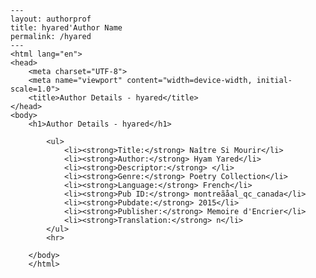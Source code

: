 
    ---
    layout: authorprof
    title: hyared'Author Name 
    permalink: /hyared
    ---
    <html lang="en">
    <head>
        <meta charset="UTF-8">
        <meta name="viewport" content="width=device-width, initial-scale=1.0">
        <title>Author Details - hyared</title>
    </head>
    <body>
        <h1>Author Details - hyared</h1>
        
            <ul>
                <li><strong>Title:</strong> Naître Si Mourir</li>
                <li><strong>Author:</strong> Hyam Yared</li>
                <li><strong>Descriptor:</strong> </li>
                <li><strong>Genre:</strong> Poetry Collection</li>
                <li><strong>Language:</strong> French</li>
                <li><strong>Pub ID:</strong> montreãåal_qc_canada</li>
                <li><strong>Pubdate:</strong> 2015</li>
                <li><strong>Publisher:</strong> Memoire d'Encrier</li>
                <li><strong>Translation:</strong> n</li>
            </ul>
            <hr>
            
        </body>
        </html>
        